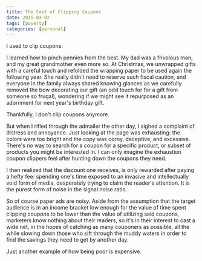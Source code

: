```yaml
---
title: The Cost of Clipping Coupons
date: 2015-03-02
tags: [poverty]
categories: [personal]
---
```


I used to clip coupons.

I learned how to pinch pennies from the best. My dad was a frivolous man, and my
great grandmother even more so. At Christmas, we unwrapped gifts with a careful
touch and refolded the wrapping paper to be used again the following year. She
really didn't need to reserve such fiscal caution, and everyone in the family
always shared knowing glances as we carefully removed the bow decorating our
gift (an odd touch for for a gift from someone so frugal), wondering if we might
see it repurposed as an adornment for next year's birthday gift.

Thankfully, I don't clip coupons anymore.

But when I rifled through the admailer the other day, I sighed a complaint of
distress and annoyance. Just looking at the page was exhausting: the colors were
too bright and the copy was corny, deceptive, and excessive. There's no way to
search for a coupon for a specific product, or subset of products you might be
interested in. I can only imagine the exhaustion coupon clippers feel after
hunting down the coupons they need.

I then realized that the discount one receives, is only rewarded after paying a
hefty fee: spending one's time exposed to an invasive and intellectually void
form of media, desperately trying to claim the reader's attention. It is the
purest form of noise in the signal:noise ratio.

So of course paper ads are noisy. Aside from the assumption that the target
audience is in an income bracket low enough for the value of time spent clipping
coupons to be lower than the value of utilizing said coupons, marketers know
nothing about their readers, so it's in their interest to cast a wide net, in
the hopes of catching as many couponers as possible, all the while slowing down
those who sift through the muddy waters in order to find the savings they need
to get by another day.

Just another example of how being poor is expensive.
